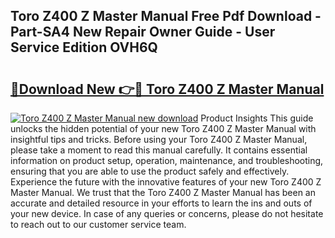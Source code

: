 ## Toro Z400 Z Master Manual Free Pdf Download - Part-SA4 New Repair Owner Guide - User Service Edition OVH6Q

# <h2><a href="http://bc84995.oget.top/?id=Toro+Z400+Z+Master+Manual">🔗Download New 👉🔴 Toro Z400 Z Master Manual</a></h2>

[![Toro Z400 Z Master Manual new download](https://i.imgur.com/5g1atiW.png)](http://bc84995.oget.top/?id=Toro+Z400+Z+Master+Manual)
Product Insights This guide unlocks the hidden potential of your new Toro Z400 Z Master Manual with insightful tips and tricks. Before using your Toro Z400 Z Master Manual, please take a moment to read this manual carefully. It contains essential information on product setup, operation, maintenance, and troubleshooting, ensuring that you are able to use the product safely and effectively. Experience the future with the innovative features of your new Toro Z400 Z Master Manual. We trust that the Toro Z400 Z Master Manual has been an accurate and detailed resource in your efforts to learn the ins and outs of your new device. In case of any queries or concerns, please do not hesitate to reach out to our customer service team.
